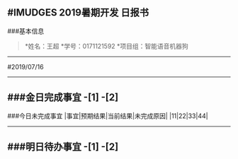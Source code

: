#IMUDGES 2019暑期开发 日报书
--------------
###基本信息
>*姓名：王超
>*学号：0171121592
>*项目组：智能语音机器狗
------
#2019/07/16








---------


###金日完成事宜
-[1]
-[2]
---------
###今日未完成事宜
|事宜|预期结果|当前结果|未完成原因|
|11|22|33|44|

------
###明日待办事宜
-[1]
-[2]
--------
